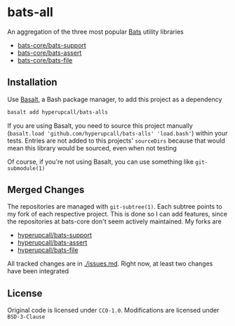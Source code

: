 # bats-all

An aggregation of the three most popular [Bats](https://github.com/bats-core/bats-core) utility libraries

- [bats-core/bats-support](https://github.com/bats-core/bats-support)
- [bats-core/bats-assert](https://github.com/bats-core/bats-assert)
- [bats-core/bats-file](https://github.com/bats-core/bats-file)

## Installation

Use [Basalt](https://github.com/hyperupcall/basalt), a Bash package manager, to add this project as a dependency

```sh
basalt add hyperupcall/bats-alls
```

If you are using Basalt, you need to source this project manually (`basalt.load 'github.com/hyperupcall/bats-alls' 'load.bash'`) within your tests. Entries are not added to this projects' `sourceDirs` because that would mean this library would be sourced, even when not testing

Of course, if you're not using Basalt, you can use something like `git-submodule(1)`

## Merged Changes

The repositories are managed with `git-subtree(1)`. Each subtree points to my fork of each respective project. This is done so I can add features, since the repositories at bats-core don't seem actively maintained. My forks are

- [hyperupcall/bats-support](https://github.com/hyperupcall/bats-support)
- [hyperupcall/bats-assert](https://github.com/hyperupcall/bats-assert)
- [hyperupcall/bats-file](https://github.com/hyperupcall/bats-file)

All tracked changes are in [./issues.md](./issues.md). Right now, at least two changes have been integrated

## License

Original code is licensed under `CC0-1.0`. Modifications are licensed under `BSD-3-Clause`
